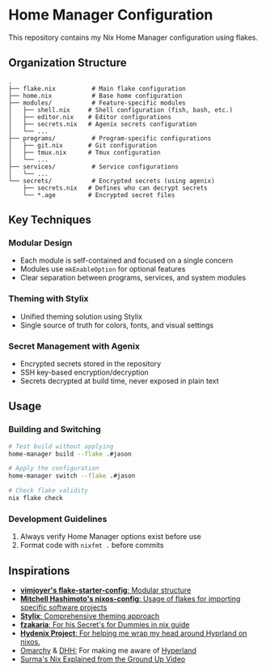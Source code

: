 # Home Manager Configuration

This repository contains my Nix Home Manager configuration using flakes.

## Organization Structure


```
.
├── flake.nix          # Main flake configuration
├── home.nix           # Base home configuration
├── modules/           # Feature-specific modules
│   ├── shell.nix     # Shell configuration (fish, bash, etc.)
│   ├── editor.nix    # Editor configurations
│   ├── secrets.nix   # Agenix secrets configuration
│   └── ...
├── programs/          # Program-specific configurations
│   ├── git.nix       # Git configuration
│   ├── tmux.nix      # Tmux configuration
│   └── ...
├── services/          # Service configurations
│   └── ...
└── secrets/           # Encrypted secrets (using agenix)
    ├── secrets.nix   # Defines who can decrypt secrets
    └── *.age         # Encrypted secret files
```

## Key Techniques

### Modular Design
- Each module is self-contained and focused on a single concern
- Modules use `mkEnableOption` for optional features
- Clear separation between programs, services, and system modules

### Theming with Stylix
- Unified theming solution using Stylix
- Single source of truth for colors, fonts, and visual settings

### Secret Management with Agenix
- Encrypted secrets stored in the repository
- SSH key-based encryption/decryption
- Secrets decrypted at build time, never exposed in plain text

## Usage

### Building and Switching
```bash
# Test build without applying
home-manager build --flake .#jason

# Apply the configuration
home-manager switch --flake .#jason

# Check flake validity
nix flake check
```

### Development Guidelines
1. Always verify Home Manager options exist before use
2. Format code with `nixfmt .` before commits

## Inspirations
- [**vimjoyer's flake-starter-config**: Modular structure](https://github.com/vimjoyer/flake-starter-config)
- [**Mitchell Hashimoto's nixos-config**: Usage of flakes for importing specific software projects](https://github.com/mitchellh/nixos-config)
- [**Stylix**: Comprehensive theming approach](https://github.com/nix-community/stylix)
- [**fzakaria**: For his Secret's for Dummies in nix guide](https://github.com/fzakaria/nix-home)
- [**Hydenix Project**: For helping me wrap my head around Hyprland on nixos.](https://github.com/richen604/hydenix) 
- [Omarchy](https://github.com/basecamp/omarchy) & [DHH:](https://github.com/dhh) For making me aware of [Hyperland](https://github.com/hyprwm/Hyprland)
- [Surma's Nix Explained from the Ground Up Video](https://www.youtube.com/watch?v=5D3nUU1OVx8)

